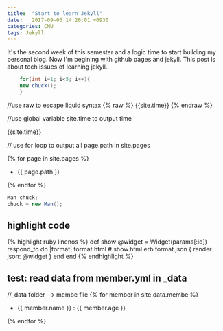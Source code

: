 ```yaml
---
title:  "Start to learn Jekyll"
date:   2017-09-03 14:26:01 +0930
categories: CMU
tags: Jekyll
---
```


It's the second week of this semester and a logic time to start building my personal blog. Now I'm begining with github pages and jekyll. This post is about tech issues of learning jekyll.

<!-- more -->

```java
	for(int i=1; i<5; i++){
	new chuck();
	}
```

//use raw to escape liquid syntax
{% raw %}
{{site.time}}
{% endraw %}

//use global variable site.time to output time

{{site.time}}

// use for loop to output all page.path in site.pages

{% for page in site.pages %}
<ul>
  <li>{{ page.path }}</li>
</ul>
{% endfor %}

```java
Man chuck;
chuck = new Man();
```

highlight code
---------

{% highlight ruby linenos %}
def show
  @widget = Widget(params[:id])
  respond_to do |format|
    format.html # show.html.erb
    format.json { render json: @widget }
  end
end
{% endhighlight %}

test: read data from member.yml in _data
-------------
//_data folder --> membe file
{% for member in site.data.membe %}
<ul>
  <li>{{ member.name }} : {{ member.age }}</li>
</ul>
{% endfor %}

<div id="mountNode" width="100%"></div>
<script>/*Fixing iframe window.innerHeight 0 issue in Safari*/document.body.clientHeight;</script>
<script src="https://gw.alipayobjects.com/os/antv/assets/g2/3.0.4/g2.min.js"></script>
<script src="https://gw.alipayobjects.com/os/antv/assets/data-set/0.8.5/data-set.min.js"></script>
<script src="https://gw.alipayobjects.com/os/antv/assets/lib/jquery-3.2.1.min.js"></script>
<script src="https://gw.alipayobjects.com/os/antv/assets/lib/lodash-4.17.4.min.js"></script>
<script>
    function getTextAttrs(cfg) {
        return _.assign({}, {
            fillOpacity: cfg.opacity,
            fontSize: cfg.origin._origin.size,
            rotate: cfg.origin._origin.rotate,
            text: cfg.origin._origin.text,
            textAlign: 'center',
            fontFamily: cfg.origin._origin.font,
            fill: cfg.color,
            textBaseline: 'Alphabetic'
        }, cfg.style);
    }

    // 给point注册一个词云的shape
    G2.Shape.registerShape('point', 'cloud', {
        drawShape(cfg, container) {
            const attrs = getTextAttrs(cfg);
            return container.addShape('text', {
                attrs: _.assign(attrs, {
                    x: cfg.x,
                    y: cfg.y
                })
            });
        }
    });
    $.getJSON('/assets/data/word_count.json', data => {
        const dv = new DataSet.View().source(data);
        const range = dv.range('value');
        const min = range[0];
        const max = range[1];
        dv.transform({
            type: 'tag-cloud',
            fields: ['x', 'value'],
            size: [window.innerWidth, window.innerHeight],
            font: 'Verdana',
            padding: 0,
            timeInterval: 5000, // max execute time
            rotate() {
                let random = ~~(Math.random() * 4) % 4;
                if (random == 2) {
                    random = 0;
                }
                return random * 90; // 0, 90, 270
            },
            fontSize(d) {
                if (d.value) {
                    return ((d.value - min) / (max - min)) * (80 - 24) + 24;
                }
                return 0;
            }
        });
        const chart = new G2.Chart({
            container: 'mountNode',
            width: 1000,
            height: 800,
            padding: 0,
        });
        chart.source(dv, {
            x: {nice: false},
            y: {nice: false}
        });
        chart.legend(false);
        chart.axis(false);
        chart.tooltip({
            showTitle: false
        });
        chart.coord().reflect();
        chart.point()
            .position('x*y')
            .color('category')
            .shape('cloud')
            .tooltip('value*category');
        chart.render();
    });
</script>

